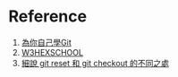 # Reference
1. [為你自己學Git](https://gitbook.tw/ "連結")  
2. [W3HEXSCHOOL](https://w3c.hexschool.com/git/9a164fbe "連結")
3. [細說 git reset 和 git checkout 的不同之處](https://medicineyeh.wordpress.com/2015/01/22/%E7%B4%B0%E8%AA%AAgit-reset%E5%92%8Cgit-checkout%E7%9A%84%E4%B8%8D%E5%90%8C%E4%B9%8B%E8%99%95/ "連結")